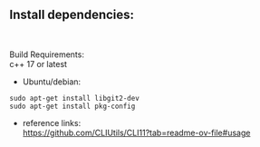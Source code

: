 <h2>Install dependencies:</h2><br>

Build Requirements: <br>
c++ 17 or latest

* Ubuntu/debian:

```
sudo apt-get install libgit2-dev
sudo apt-get install pkg-config
```


* reference links: <br>
https://github.com/CLIUtils/CLI11?tab=readme-ov-file#usage